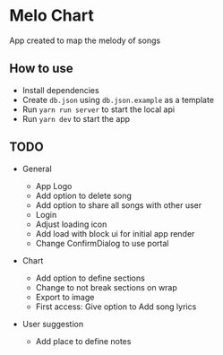 # Melo Chart

App created to map the melody of songs

## How to use

- Install dependencies
- Create `db.json` using `db.json.example` as a template
- Run `yarn run server` to start the local api
- Run `yarn dev` to start the app

## TODO

- General
  - App Logo
  - Add option to delete song
  - Add option to share all songs with other user
  - Login
  - Adjust loading icon
  - Add load with block ui for initial app render
  - Change ConfirmDialog to use portal

- Chart
  - Add option to define sections
  - Change to not break sections on wrap
  - Export to image
  - First access: Give option to Add song lyrics

- User suggestion
  - Add place to define notes
